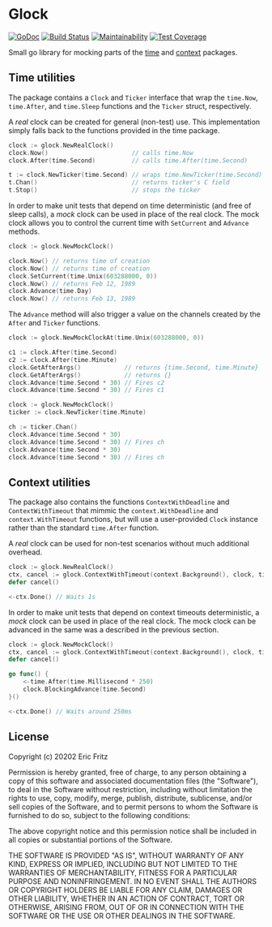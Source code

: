 # Glock

[![GoDoc](https://godoc.org/github.com/efritz/glock?status.svg)](https://godoc.org/github.com/efritz/glock)
[![Build Status](https://secure.travis-ci.org/efritz/glock.png)](http://travis-ci.org/efritz/glock)
[![Maintainability](https://api.codeclimate.com/v1/badges/45c92a2ed058b29a2afc/maintainability)](https://codeclimate.com/github/efritz/glock/maintainability)
[![Test Coverage](https://api.codeclimate.com/v1/badges/45c92a2ed058b29a2afc/test_coverage)](https://codeclimate.com/github/efritz/glock/test_coverage)

Small go library for mocking parts of the [time](https://golang.org/pkg/time) and [context](https://golang.org/pkg/context) packages.

## Time utilities

The package contains a `Clock` and `Ticker` interface that wrap the `time.Now`, `time.After`, and `time.Sleep` functions and the `Ticker` struct, respectively.

A *real* clock can be created for general (non-test) use. This implementation simply falls back to the functions provided in the time package.

```go
clock := glock.NewRealClock()
clock.Now()                       // calls time.Now
clock.After(time.Second)          // calls time.After(time.Second)

t := clock.NewTicker(time.Second) // wraps time.NewTicker(time.Second)
t.Chan()                          // returns ticker's C field
t.Stop()                          // stops the ticker
```

In order to make unit tests that depend on time deterministic (and free of sleep calls), a *mock* clock can be used in place of the real clock. The mock clock allows you to control the current time with `SetCurrent` and `Advance` methods.

```go
clock := glock.NewMockClock()

clock.Now() // returns time of creation
clock.Now() // returns time of creation
clock.SetCurrent(time.Unix(603288000, 0))
clock.Now() // returns Feb 12, 1989
clock.Advance(time.Day)
clock.Now() // returns Feb 13, 1989
```

The `Advance` method will also trigger a value on the channels created by the `After` and `Ticker` functions.

```go
clock := glock.NewMockClockAt(time.Unix(603288000, 0))

c1 := clock.After(time.Second)
c2 := clock.After(time.Minute)
clock.GetAfterArgs()            // returns {time.Second, time.Minute}
clock.GetAfterArgs()            // returns {}
clock.Advance(time.Second * 30) // Fires c2
clock.Advance(time.Second * 30) // Fires c1
```

```go
clock := glock.NewMockClock()
ticker := clock.NewTicker(time.Minute)

ch := ticker.Chan()
clock.Advance(time.Second * 30)
clock.Advance(time.Second * 30) // Fires ch
clock.Advance(time.Second * 30)
clock.Advance(time.Second * 30) // Fires ch
```

## Context utilities

The package also contains the functions `ContextWithDeadline` and `ContextWithTimeout` that mimmic the `context.WithDeadline` and `context.WithTimeout` functions, but will use a user-provided `Clock` instance rather than the standard `time.After` function.

A *real* clock can be used for non-test scenarios without much additional overhead.

```go
clock := glock.NewRealClock()
ctx, cancel := glock.ContextWithTimeout(context.Background(), clock, time.Second)
defer cancel()

<-ctx.Done() // Waits 1s
```

In order to make unit tests that depend on context timeouts deterministic, a *mock* clock can be used in place of the real clock. The mock clock can be advanced in the same was a described in the previous section.

```go
clock := glock.NewMockClock()
ctx, cancel := glock.ContextWithTimeout(context.Background(), clock, time.Second)
defer cancel()

go func() {
    <-time.After(time.Millisecond * 250)
    clock.BlockingAdvance(time.Second)
}()

<-ctx.Done() // Waits around 250ms
```

## License

Copyright (c) 20202 Eric Fritz

Permission is hereby granted, free of charge, to any person obtaining a copy
of this software and associated documentation files (the "Software"), to deal
in the Software without restriction, including without limitation the rights
to use, copy, modify, merge, publish, distribute, sublicense, and/or sell
copies of the Software, and to permit persons to whom the Software is
furnished to do so, subject to the following conditions:

The above copyright notice and this permission notice shall be included in
all copies or substantial portions of the Software.

THE SOFTWARE IS PROVIDED "AS IS", WITHOUT WARRANTY OF ANY KIND, EXPRESS OR
IMPLIED, INCLUDING BUT NOT LIMITED TO THE WARRANTIES OF MERCHANTABILITY,
FITNESS FOR A PARTICULAR PURPOSE AND NONINFRINGEMENT. IN NO EVENT SHALL THE
AUTHORS OR COPYRIGHT HOLDERS BE LIABLE FOR ANY CLAIM, DAMAGES OR OTHER
LIABILITY, WHETHER IN AN ACTION OF CONTRACT, TORT OR OTHERWISE, ARISING FROM,
OUT OF OR IN CONNECTION WITH THE SOFTWARE OR THE USE OR OTHER DEALINGS IN
THE SOFTWARE.
